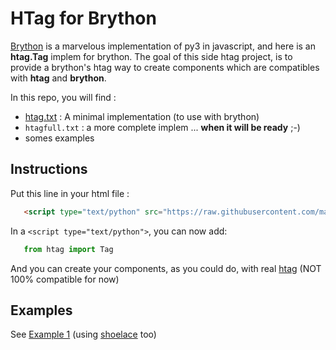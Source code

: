 # HTag for Brython

[Brython](https://brython.info/) is a marvelous implementation of py3 in javascript, and here is an **htag.Tag** implem for brython.
The goal of this side htag project, is to provide a brython's htag way to create components which are compatibles with **htag** and **brython**.

In this repo, you will find :

 - [htag.txt](https://github.com/manatlan/htag/blob/main/brython/htag.txt) : A minimal implementation (to use with brython)
 - `htagfull.txt` : a more complete implem ... **when it will be ready** ;-)
 - somes examples


## Instructions
Put this line in your html file :
```html
   <script type="text/python" src="https://raw.githubusercontent.com/manatlan/htag/main/brython/htag.txt" id="htag"></script>
```
In a `<script type="text/python">`, you can now add:

```python
   from htag import Tag
```
And you can create your components, as you could do, with real [htag](https://github.com/manatlan/htag/) (NOT 100% compatible for now)


## Examples
See [Example 1](https://raw.githack.com/manatlan/htag/main/brython/example1.html) (using [shoelace](https://shoelace.style/) too)

